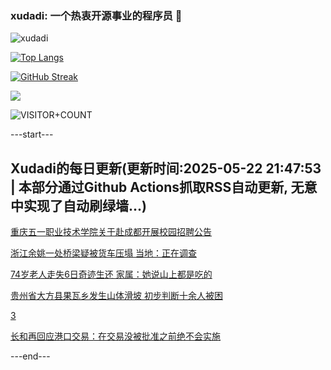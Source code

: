 ### xudadi: 一个热衷开源事业的程序员 👋

![xudadi](https://github-readme-stats-git-masterorgs-github-readme-stats-team.vercel.app/api?username=xudadi)

[![Top Langs](https://github-readme-stats.vercel.app/api/top-langs/?username=xudadi)](https://github.com/anuraghazra/github-readme-stats)

[![GitHub Streak](https://streak-stats.demolab.com?user=xudadi&locale=zh_Hans)](https://git.io/streak-stats)

![](https://raw.githubusercontent.com/xudadi/xudadi/main/assets/github-contribution-grid-snake.svg)

![VISITOR+COUNT](https://komarev.com/ghpvc/?username=xudadi&label=VISITOR+COUNT)


---start---

## Xudadi的每日更新(更新时间:2025-05-22 21:47:53 | 本部分通过Github Actions抓取RSS自动更新, 无意中实现了自动刷绿墙...)

[重庆五一职业技术学院关于赴成都开展校园招聘公告](https://www.gongkaoleida.com/article/2413501)

[浙江余姚一处桥梁疑被货车压塌 当地：正在调查](https://m.163.com/news/article/K05TVTLV053469KC.html)

[74岁老人走失6日奇迹生还 家属：她说山上都是吃的](https://m.163.com/news/article/K05RASDV0534P59R.html)

[贵州省大方县果瓦乡发生山体滑坡 初步判断十余人被困](https://m.163.com/news/article/K05QKKK80001899O.html)

[3](https://m.163.com/touch/news/sub/domestic)

[长和再回应港口交易：在交易没被批准之前绝不会实施](https://m.163.com/news/article/K05PF1UH0512B07B.html)

---end---
